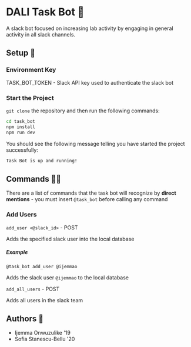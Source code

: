 # DALI Task Bot 🐝
A slack bot focused on increasing lab activity by engaging in general activity in all slack channels.

## Setup 🚀

### Environment Key
 
TASK_BOT_TOKEN - Slack API key used to authenticate the slack bot

### Start the Project
`git clone` the repository and then run the following commands:

```bash
cd task_bot
npm install
npm run dev
```

You should see the following message telling you have started the project successfully:

```bash
Task Bot is up and running!
```

## Commands 💪🏾
There are a list of commands that the task bot will recognize by **direct mentions** - you must insert `@task_bot` before calling any command

### Add Users

`add_user <@slack_id>` - POST

Adds the specified slack user into the local database

##### Example

`@task_bot add_user @ijemmao`

Adds the slack user `@ijemmao` to the local database

`add_all_users` - POST

Adds all users in the slack team

## Authors 📝
* Ijemma Onwuzulike '19
* Sofia Stanescu-Bellu '20
